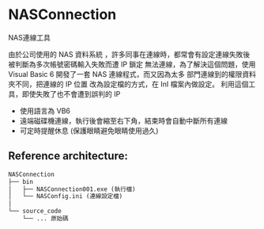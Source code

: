# NASConnection
NAS連線工具

由於公司使用的 NAS 資料系統 ，許多同事在連線時，都常會有設定連線失敗後 被判斷為多次帳號密碼輸入失敗而遭 IP 鎖定 無法連線，為了解決這個問題，使用 Visual Basic 6 開發了一套 NAS 連線程式，而又因為太多 部門連線到的權限資料夾不同，把連線的 IP 位置 改為設定檔的方式，在 InI 檔案內做設定。 利用這個工具，即使失敗了也不會遭到誤判的 IP

 * 使用語言為 VB6
 * 遠端磁碟機連線，執行後會縮至右下角，結束時會自動中斷所有連線
 * 可定時提醒休息 (保護眼睛避免眼睛使用過久)
 
## Reference architecture:

```txt
NASConnection
├── bin
│   ├── NASConnection001.exe (執行檔)
│   └── NASConfig.ini (連線設定檔)
│
└── source_code
    └── ... 原始碼
```
